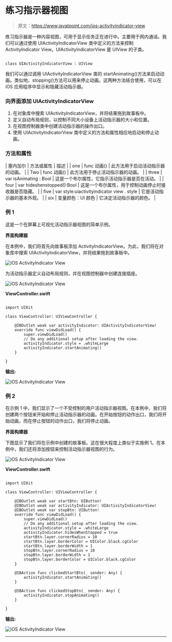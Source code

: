 # 练习指示器视图

> 原文：<https://www.javatpoint.com/ios-activityindicator-view>

练习指示器是一种内容视图，可用于显示任务正在进行中。主要用于网内通话。我们可以通过使用 UIActivityIndicatorView 类中定义的方法来控制 ActivityIndicator View。UIActivityIndicatorView 是 UIView 的子类。

```

class UIActivityIndicatorView : UIView

```

我们可以通过调用 UIActivityIndicatorView 类的 startAnimating()方法来启动动画。类似地，stopping()方法可以用来停止动画。这两种方法结合使用，可以在 iOS 应用程序中显示和隐藏活动指示器。

### 向界面添加 UIActivityIndicatorView

1.  在对象库中搜索 UIActivityIndicatorView，并将结果拖到故事板中。
2.  定义自动布局规则，以控制不同大小设备上活动指示器的大小和位置。
3.  在视图控制器类中创建活动指示器的操作出口。
4.  使用 UIActivityIndicatorView 类中定义的方法和属性相应地启动和停止动画。

### 方法和属性

| 塞内加尔 | 方法或属性 | 描述 |
| one | func 动画() | 此方法用于启动活动指示器的动画。 |
| Two | func 动画() | 此方法用于停止活动指示器的动画。 |
| three | var isAnimating : Bool | 这是一个布尔属性，它指示活动指示器是否在活动。 |
| four | var hideshenstopped():Bool | 这是一个布尔属性，用于控制动画停止时接收器是否隐藏。 |
| five | var style:uiactivityindicator view . style | 它是活动指示器的基本外观。 |
| six | 变量颜色：UI 颜色 | 它决定活动指示器的颜色。 |

### 例 1

这是一个在屏幕上可视化活动指示器视图的简单示例。

**界面构建器**

在本例中，我们将首先向故事板添加 ActivityIndicatorView。为此，我们将在对象库中搜索 UIActivityIndicatorView，并将结果拖到故事板中。

![iOS ActivityIndicator View](img/beaf495c8a0e5802fd75941604583cd2.png)

为活动指示器定义自动布局规则，并在视图控制器中创建连接插座。

![iOS ActivityIndicator View](img/24fb7812e9f6232b0db51d241027ec57.png)

**ViewController.swift**

```

import UIKit

class ViewController: UIViewController {

    @IBOutlet weak var activityIndicator: UIActivityIndicatorView!
    override func viewDidLoad() {
        super.viewDidLoad()
        // Do any additional setup after loading the view.
        activityIndicator.style = .whiteLarge
        activityIndicator.startAnimating()
    }

}

```

**输出:**

![iOS ActivityIndicator View](img/34e5ff10e27f807071db149ab06934c1.png)

### 例 2

在示例 1 中，我们显示了一个不受控制的用户活动指示器视图。在本例中，我们将创建两个按钮来开始和停止活动指示器的动画。在开始按钮的动作出口，我们将开始动画，而在停止按钮的动作出口，我们将停止动画。

**界面构建器**

下图显示了我们将在示例中创建的故事板。这在很大程度上类似于实施例 1。在本例中，我们还将添加按钮来控制活动指示器视图的行为。

![iOS ActivityIndicator View](img/f0bdc072194f28763e5c012a5d703e0a.png)

**ViewController.swift**

```

import UIKit

class ViewController: UIViewController {

    @IBOutlet weak var startBtn: UIButton!
    @IBOutlet weak var activityIndicator: UIActivityIndicatorView!
    @IBOutlet weak var stopBtn: UIButton!
    override func viewDidLoad() {
        super.viewDidLoad()
        // Do any additional setup after loading the view.
        activityIndicator.style = .whiteLarge
        activityIndicator.hidesWhenStopped = true
        startBtn.layer.cornerRadius = 10
        startBtn.layer.borderColor = UIColor.black.cgColor
        startBtn.layer.borderWidth = 1
        stopBtn.layer.cornerRadius = 10
        stopBtn.layer.borderWidth = 1
        stopBtn.layer.borderColor = UIColor.black.cgColor
    }

    @IBAction func clickedStartBtn(_ sender: Any) {
        activityIndicator.startAnimating()
    }

    @IBAction func clickedStopBtn(_ sender: Any) {
        activityIndicator.stopAnimating()
    }

}

```

**输出:**

![iOS ActivityIndicator View](img/bac4204e89d42adb23dd374491e2aa1a.png)

* * *